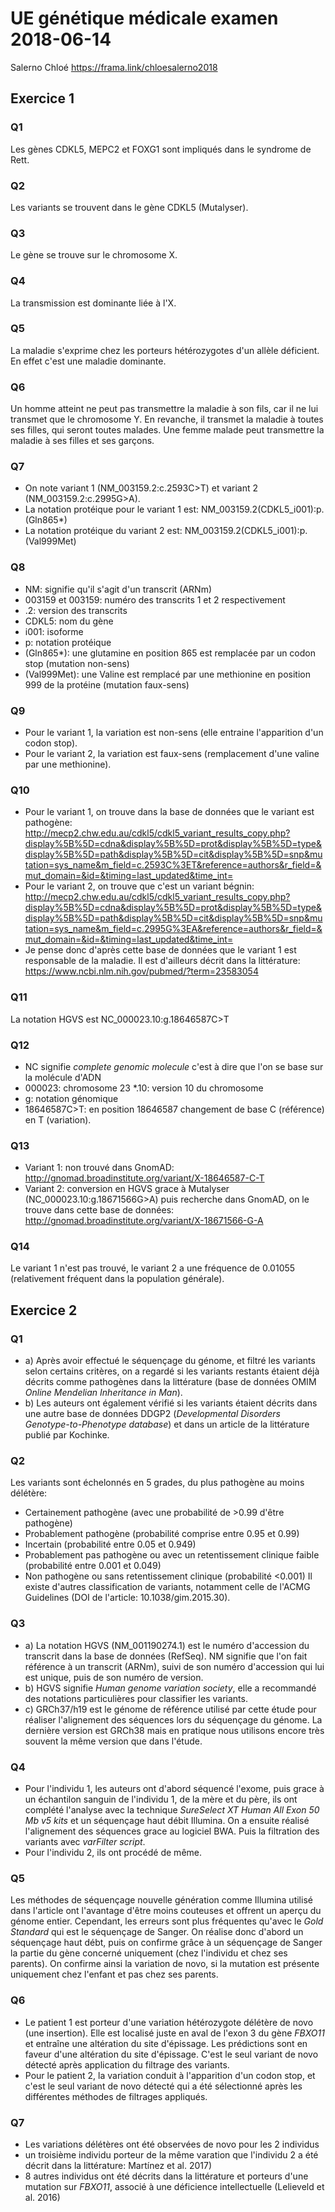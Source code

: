 # UE génétique médicale examen 2018-06-14
Salerno Chloé
https://frama.link/chloesalerno2018
## Exercice 1
### Q1
Les gènes CDKL5, MEPC2 et FOXG1 sont impliqués dans le syndrome de Rett.
### Q2
Les variants se trouvent dans le gène CDKL5 (Mutalyser).
### Q3
Le gène se trouve sur le chromosome X.
### Q4
La transmission est dominante liée à l'X.
### Q5
La maladie s'exprime chez les porteurs hétérozygotes d'un allèle déficient. En effet c'est une maladie dominante.
### Q6
Un homme atteint ne peut pas transmettre la maladie à son fils, car il ne lui transmet que le chromosome Y. En revanche, il transmet la maladie à toutes ses filles, qui seront toutes malades. Une femme malade peut transmettre la maladie à ses filles et ses garçons.
### Q7
* On note variant 1 (NM_003159.2:c.2593C>T) et variant 2 (NM_003159.2:c.2995G>A).
* La notation protéique pour le variant 1 est: NM_003159.2(CDKL5_i001):p.(Gln865*)
* La notation protéique du variant 2 est: NM_003159.2(CDKL5_i001):p.(Val999Met)
### Q8
* NM: signifie qu'il s'agit d'un transcrit (ARNm)
* 003159 et 003159: numéro des transcrits 1 et 2 respectivement
* .2: version des transcrits
* CDKL5: nom du gène
* i001: isoforme 
* p: notation protéique
* (Gln865*): une glutamine en position 865 est remplacée par un codon stop (mutation non-sens)
* (Val999Met): une Valine est remplacé par une methionine en position 999 de la protéine (mutation faux-sens)
### Q9
* Pour le variant 1, la variation est non-sens (elle entraine l'apparition d'un codon stop).
* Pour le variant 2, la variation est faux-sens (remplacement d'une valine par une methionine).
### Q10
* Pour le variant 1, on trouve dans la base de données que le variant est pathogène: http://mecp2.chw.edu.au/cdkl5/cdkl5_variant_results_copy.php?display%5B%5D=cdna&display%5B%5D=prot&display%5B%5D=type&display%5B%5D=path&display%5B%5D=cit&display%5B%5D=snp&mutation=sys_name&m_field=c.2593C%3ET&reference=authors&r_field=&mut_domain=&id=&timing=last_updated&time_int=
* Pour le variant 2, on trouve que c'est un variant bégnin: http://mecp2.chw.edu.au/cdkl5/cdkl5_variant_results_copy.php?display%5B%5D=cdna&display%5B%5D=prot&display%5B%5D=type&display%5B%5D=path&display%5B%5D=cit&display%5B%5D=snp&mutation=sys_name&m_field=c.2995G%3EA&reference=authors&r_field=&mut_domain=&id=&timing=last_updated&time_int=
* Je pense donc d'après cette base de données que le variant 1 est responsable de la maladie. Il est d'ailleurs décrit dans la littérature: https://www.ncbi.nlm.nih.gov/pubmed/?term=23583054
### Q11
La notation HGVS est NC_000023.10:g.18646587C>T
### Q12
* NC signifie *complete genomic molecule* c'est à dire que l'on se base sur la molécule d'ADN
* 000023: chromosome 23
*.10: version 10 du chromosome
* g: notation génomique
* 18646587C>T: en position 18646587 changement de base C (référence) en T (variation).
### Q13
* Variant 1: non trouvé dans GnomAD: http://gnomad.broadinstitute.org/variant/X-18646587-C-T
* Variant 2: conversion en HGVS grace à Mutalyser (NC_000023.10:g.18671566G>A) puis recherche dans GnomAD, on le trouve dans cette base de données: http://gnomad.broadinstitute.org/variant/X-18671566-G-A
### Q14
Le variant 1 n'est pas trouvé, le variant 2 a une fréquence de 0.01055 (relativement fréquent dans la population générale).
## Exercice 2
### Q1
* a) Après avoir effectué le séquençage du génome, et filtré les variants selon certains critères, on a regardé si les variants restants étaient déjà décrits comme pathogènes dans la littérature (base de données OMIM *Online Mendelian Inheritance in Man*).
* b) Les auteurs ont également vérifié si les variants étaient décrits dans une autre base de données DDGP2 (*Developmental Disorders Genotype-to-Phenotype database*) et dans un article de la littérature publié par Kochinke.
### Q2
Les variants sont échelonnés en 5 grades, du plus pathogène au moins délétère:
* Certainement pathogène (avec une probabilité de >0.99 d'être pathogène)
* Probablement pathogène (probabilité comprise entre 0.95 et 0.99)
* Incertain (probabilité entre 0.05 et 0.949)
* Probablement pas pathogène ou avec un retentissement clinique faible (probabilité entre 0.001 et 0.049)
* Non pathogène ou sans retentissement clinique (probabilité <0.001)
Il existe d'autres classification de variants, notamment celle de l'ACMG Guidelines (DOI de l'article: 10.1038/gim.2015.30).
### Q3
* a) La notation HGVS (NM_001190274.1) est le numéro d'accession du transcrit dans la base de données (RefSeq). NM signifie que l'on fait référence à un transcrit (ARNm), suivi de son numéro d'accession qui lui est unique, puis de son numéro de version.
* b) HGVS signifie *Human genome variation society*, elle a recommandé des notations particulières pour classifier les variants.
* c) GRCh37/h19 est le génome de référence utilisé par cette étude pour réaliser l'alignement des séquences lors du séquençage du génome. La dernière version est GRCh38 mais en pratique nous utilisons encore très souvent la même version que dans l'étude.
### Q4
* Pour l'individu 1, les auteurs ont d'abord séquencé l'exome, puis grace à un échantilon sanguin de l'individu 1, de la mère et du père, ils ont complété l'analyse avec la technique *SureSelect XT Human 
All Exon 50 Mb v5 kits* et un séquençage haut débit Illumina. On a ensuite réalisé l'alignement des séquences grace au logiciel BWA. Puis la filtration des variants avec  *varFilter script*.
* Pour l'individu 2, ils ont procédé de même.
### Q5
Les méthodes de séquençage nouvelle génération comme Illumina utilisé dans l'article ont l'avantage d'être moins couteuses et offrent un aperçu du génome entier. Cependant, les erreurs sont plus fréquentes qu'avec le *Gold Standard* qui est le séquençage de Sanger. On réalise donc d'abord un séquençage haut débt, puis on confirme grâce à un séquençage de Sanger la partie du gène concerné uniquement (chez l'individu et chez ses parents). On confirme ainsi la variation de novo, si la mutation est présente uniquement chez l'enfant et pas chez ses parents.
### Q6 
* Le patient 1 est porteur d'une variation hétérozygote délétère de novo (une insertion). Elle est localisé juste en aval de l'exon 3 du gène *FBXO11* et entraîne une altération du site d'épissage. Les prédictions sont en faveur d'une altération du site d'épissage. C'est le seul variant de novo détecté après application du filtrage des variants.
* Pour le patient 2, la variation conduit à l'apparition d'un codon stop, et c'est le seul variant de novo détecté qui a été sélectionné après les différentes méthodes de filtrages appliqués.
### Q7
* Les variations délétères ont été observées de novo pour les 2 individus
* un troisième individu porteur de la même varation que l'individu 2 a été décrit dans la littérature: Martínez et al. 2017)
* 8 autres individus ont été décrits dans la littérature et porteurs d'une mutation sur *FBXO11*, associé à une déficience intellectuelle (Lelieveld et al. 2016)

